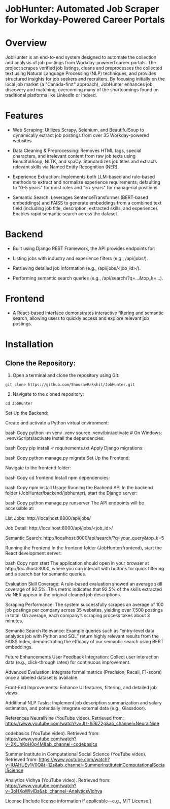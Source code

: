 # **JobHunter: Automated Job Scraper for Workday-Powered Career Portals**

# **Overview**
JobHunter is an end-to-end system designed to automate the collection and analysis of job postings from Workday-powered career portals. The project scrapes verified job listings, cleans and preprocesses the collected text using Natural Language Processing (NLP) techniques, and provides structured insights for job seekers and recruiters. By focusing initially on the local job market (a "Canada-first" approach), JobHunter enhances job discovery and matching, overcoming many of the shortcomings found on traditional platforms like LinkedIn or Indeed.

# **Features**
- Web Scraping:
Utilizes Scrapy, Selenium, and BeautifulSoup to dynamically extract job postings from over 35 Workday-powered websites.

- Data Cleaning & Preprocessing:
Removes HTML tags, special characters, and irrelevant content from raw job texts using BeautifulSoup, NLTK, and spaCy. Standardizes job titles and extracts relevant skills via Named Entity Recognition (NER).

- Experience Extraction:
Implements both LLM-based and rule-based methods to extract and normalize experience requirements, defaulting to "0-5 years" for most roles and "5+ years" for managerial positions.

- Semantic Search:
Leverages SentenceTransformer (BERT-based embeddings) and FAISS to generate embeddings from a combined text field (including job title, description, extracted skills, and experience). Enables rapid semantic search across the dataset.

# **Backend**
- Built using Django REST Framework, the API provides endpoints for:

- Listing jobs with industry and experience filters (e.g., /api/jobs/).

- Retrieving detailed job information (e.g., /api/jobs/<job_id>/).

- Performing semantic search queries (e.g., /api/search/?q=...&top_k=...).

# **Frontend**
- A React-based interface demonstrates interactive filtering and semantic search, allowing users to quickly access and explore relevant job postings.


# **Installation**
## Clone the Repository:

1. Open a terminal and clone the repository using Git:

```
git clone https://github.com/ShouravRakshit/JobHunter.git
```

2. Navigate to the cloned repository:
```
cd JobHunter
```

Set Up the Backend:

Create and activate a Python virtual environment:

bash
Copy
python -m venv .venv
source .venv/bin/activate    # On Windows: .venv\Scripts\activate
Install the dependencies:

bash
Copy
pip install -r requirements.txt
Apply Django migrations:

bash
Copy
python manage.py migrate
Set Up the Frontend:

Navigate to the frontend folder:

bash
Copy
cd frontend
Install npm dependencies:

bash
Copy
npm install
Usage
Running the Backend API
In the backend folder (JobHunter/backend/jobhunter), start the Django server:

bash
Copy
python manage.py runserver
The API endpoints will be accessible at:

List Jobs: http://localhost:8000/api/jobs/

Job Detail: http://localhost:8000/api/jobs/<job_id>/

Semantic Search: http://localhost:8000/api/search/?q=your_query&top_k=5

Running the Frontend
In the frontend folder (JobHunter/frontend), start the React development server:

bash
Copy
npm start
The application should open in your browser at http://localhost:3000, where you can interact with buttons for quick filtering and a search bar for semantic queries.

Evaluation
Skill Coverage:
A rule-based evaluation showed an average skill coverage of 92.5%. This metric indicates that 92.5% of the skills extracted via NER appear in the original cleaned job descriptions.

Scraping Performance:
The system successfully scrapes an average of 100 job postings per company across 35 websites, yielding over 7,500 postings in total. On average, each company’s scraping process takes about 3 minutes.

Semantic Search Relevance:
Example queries such as “entry-level data analytics job with Python and SQL” return highly relevant results from the FAISS index, demonstrating the efficacy of our semantic search using BERT embeddings.

Future Enhancements
User Feedback Integration:
Collect user interaction data (e.g., click-through rates) for continuous improvement.

Advanced Evaluation:
Integrate formal metrics (Precision, Recall, F1-score) once a labeled dataset is available.

Front-End Improvements:
Enhance UI features, filtering, and detailed job views.

Additional NLP Tasks:
Implement job description summarization and salary estimation, and potentially integrate external data (e.g., Glassdoor).

References
NeuralNine (YouTube video). Retrieved from: https://www.youtube.com/watch?v=JIz-hiRrZ2g&ab_channel=NeuralNine

codebasics (YouTube video). Retrieved from: https://www.youtube.com/watch?v=2XUhKpH0p4M&ab_channel=codebasics

Summer Institute in Computational Social Science (YouTube video). Retrieved from: https://www.youtube.com/watch?v=IUAHUEy1V0Q&t=12s&ab_channel=SummerInstituteinComputationalSocialScience

Analytics Vidhya (YouTube video). Retrieved from: https://www.youtube.com/watch?v=3oHXpWIvIBs&ab_channel=AnalyticsVidhya

License
[Include license information if applicable—e.g., MIT License.]
